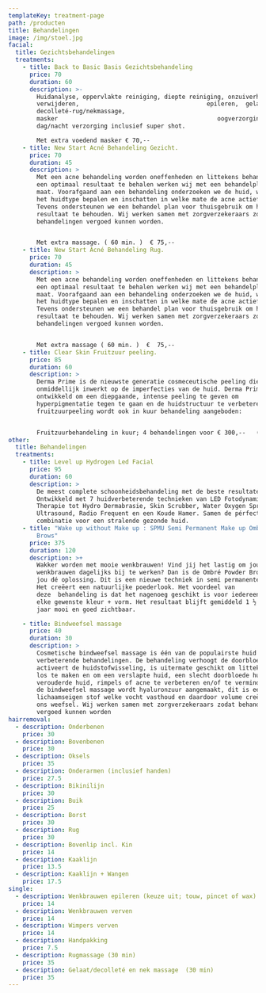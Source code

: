 ```yaml
---
templateKey: treatment-page
path: /producten
title: Behandelingen
image: /img/stoel.jpg
facial:
  title: Gezichtsbehandelingen
  treatments:
    - title: Back to Basic Basis Gezichtsbehandeling
      price: 70
      duration: 60
      description: >-
        Huidanalyse, oppervlakte reiniging, diepte reiniging, onzuiverheden
        verwijderen,                                    epileren,  gelaat-
        decolleté-rug/nekmassage,
        masker                                             oogverzorging en
        dag/nacht verzorging inclusief super shot.

        Met extra voedend masker € 70,--
    - title: New Start Acné Behandeling Gezicht.
      price: 70
      duration: 45
      description: >
        Met een acne behandeling worden oneffenheden en littekens behandeld. Om
        een optimaal resultaat te behalen werken wij met een behandelplan op
        maat. Voorafgaand aan een behandeling onderzoeken we de huid, waarbij we
        het huidtype bepalen en inschatten in welke mate de acne actief is.
        Tevens ondersteunen we een behandel plan voor thuisgebruik om het beste
        resultaat te behouden. Wij werken samen met zorgverzekeraars zodat
        behandelingen vergoed kunnen worden.


        Met extra massage. ( 60 min. )  € 75,--
    - title: New Start Acné Behandeling Rug.
      price: 70
      duration: 45
      description: >
        Met een acne behandeling worden oneffenheden en littekens behandeld. Om
        een optimaal resultaat te behalen werken wij met een behandelplan op
        maat. Voorafgaand aan een behandeling onderzoeken we de huid, waarbij we
        het huidtype bepalen en inschatten in welke mate de acne actief is.
        Tevens ondersteunen we een behandel plan voor thuisgebruik om het beste
        resultaat te behouden. Wij werken samen met zorgverzekeraars zodat
        behandelingen vergoed kunnen worden.


        Met extra massage ( 60 min. )  €  75,--
    - title: Clear Skin Fruitzuur peeling.
      price: 85
      duration: 60
      description: >
        Derma Prime is de nieuwste generatie cosmeceutische peeling die
        onmiddellijk inwerkt op de imperfecties van de huid. Derma Prime is
        ontwikkeld om een diepgaande, intense peeling te geven om
        hyperpigmentatie tegen te gaan en de huidstructuur te verbeteren. Deze
        fruitzuurpeeling wordt ook in kuur behandeling aangeboden:


        Fruitzuurbehandeling in kuur; 4 behandelingen voor € 300,--   ( i.p.v. € 340,-- )
other:
  title: Behandelingen
  treatments:
    - title: Level up Hydrogen Led Facial
      price: 95
      duration: 60
      description: >
        De meest complete schoonheidsbehandeling met de beste resultaten.
        Ontwikkeld met 7 huidverbeterende technieken van LED Fotodynamische
        Therapie tot Hydro Dermabrasie, Skin Scrubber, Water Oxygen Spray,
        Ultrasound, Radio Frequent en een Koude Hamer. Samen de pérfecte
        combinatie voor een stralende gezonde huid.
    - title: "Wake up without Make up : SPMU Semi Permanent Make up Ombré Powder
        Brows"
      price: 375
      duration: 120
      description: >+
        Wakker worden met mooie wenkbrauwen! Vind jij het lastig om jou
        wenkbrauwen dagelijks bij te werken? Dan is de Ombré Powder Brows voor
        jou dé oplossing. Dit is een nieuwe techniek in semi permanente make up.
        Het creëert een natuurlijke poederlook. Het voordeel van
        deze  behandeling is dat het nagenoeg geschikt is voor iedereen en in
        elke gewenste kleur + vorm. Het resultaat blijft gemiddeld 1 ½ tot 2
        jaar mooi en goed zichtbaar. 

    - title: Bindweefsel massage
      price: 40
      duration: 30
      description: >
        Cosmetische bindweefsel massage is één van de populairste huid
        verbeterende behandelingen. De behandeling verhoogt de doorbloeding en
        activeert de huidstofwisseling, is uitermate geschikt om littekenweefsel
        los te maken en om een verslapte huid, een slecht doorbloede huid, een
        verouderde huid, rimpels of acne te verbeteren en/of te verminderen. In
        de bindweefsel massage wordt hyaluronzuur aangemaakt, dit is een
        lichaamseigen stof welke vocht vasthoud en daardoor volume creëert aan
        ons weefsel. Wij werken samen met zorgverzekeraars zodat behandelingen
        vergoed kunnen worden
hairremoval:
  - description: Onderbenen
    price: 30
  - description: Bovenbenen
    price: 30
  - description: Oksels
    price: 35
  - description: Onderarmen (inclusief handen)
    price: 27.5
  - description: Bikinilijn
    price: 30
  - description: Buik
    price: 25
  - description: Borst
    price: 30
  - description: Rug
    price: 30
  - description: Bovenlip incl. Kin
    price: 14
  - description: Kaaklijn
    price: 13.5
  - description: Kaaklijn + Wangen
    price: 17.5
single:
  - description: Wenkbrauwen epileren (keuze uit; touw, pincet of wax)
    price: 14
  - description: Wenkbrauwen verven
    price: 14
  - description: Wimpers verven
    price: 14
  - description: Handpakking
    price: 7.5
  - description: Rugmassage (30 min)
    price: 35
  - description: Gelaat/decolleté en nek massage  (30 min)
    price: 35
---
```

